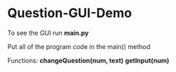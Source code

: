 # Question-GUI-Demo

To see the GUI run **main.py**

Put all of the program code in the main() method

Functions:
**changeQuestion(num, text)**
**getInput(num)**
